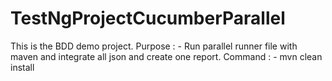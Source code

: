 # TestNgProjectCucumberParallel
This is the BDD demo project.
Purpose : - Run parallel runner file with maven and integrate all json and create one report.
            Command : - mvn clean install
            
